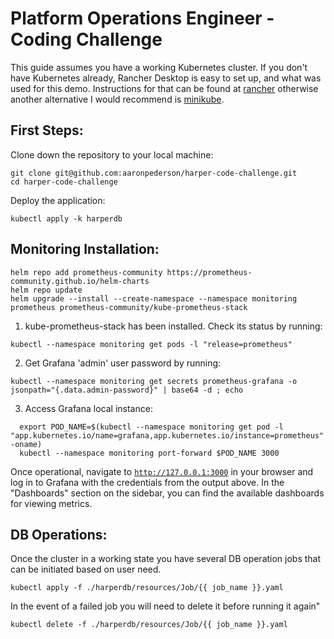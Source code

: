 # Platform Operations Engineer - Coding Challenge

This guide assumes you have a working Kubernetes cluster. If you don't have Kubernetes already, Rancher Desktop is easy to set up, and what was used for this demo. Instructions for that can be found at [rancher](https://rancherdesktop.io/) otherwise another alternative I would recommend is [minikube](https://minikube.sigs.k8s.io/docs/start/?arch=/macos/arm64/stable/binary+download).

## First Steps:

Clone down the repository to your local machine:

```shell
git clone git@github.com:aaronpederson/harper-code-challenge.git
cd harper-code-challenge
```

Deploy the application:

```shell
kubectl apply -k harperdb
```

## Monitoring Installation:
```shell
helm repo add prometheus-community https://prometheus-community.github.io/helm-charts
helm repo update
helm upgrade --install --create-namespace --namespace monitoring prometheus prometheus-community/kube-prometheus-stack
```

1. kube-prometheus-stack has been installed. Check its status by running:
```shell
kubectl --namespace monitoring get pods -l "release=prometheus"
```

2. Get Grafana 'admin' user password by running:
```shell
kubectl --namespace monitoring get secrets prometheus-grafana -o jsonpath="{.data.admin-password}" | base64 -d ; echo
```

3. Access Grafana local instance:
```shell
  export POD_NAME=$(kubectl --namespace monitoring get pod -l "app.kubernetes.io/name=grafana,app.kubernetes.io/instance=prometheus" -oname)
  kubectl --namespace monitoring port-forward $POD_NAME 3000
```

Once operational, navigate to [`http://127.0.0.1:3000`](http://127.0.0.1:3000) in your browser and log in to Grafana with the credentials from the output above. In the "Dashboards" section on the sidebar, you can find the available dashboards for viewing metrics.

## DB Operations:
Once the cluster in a working state you have several DB operation jobs that can be initiated based on user need.

```shell
kubectl apply -f ./harperdb/resources/Job/{{ job_name }}.yaml
```
In the event of a failed job you will need to delete it before running it again"

```shell
kubectl delete -f ./harperdb/resources/Job/{{ job_name }}.yaml
```
